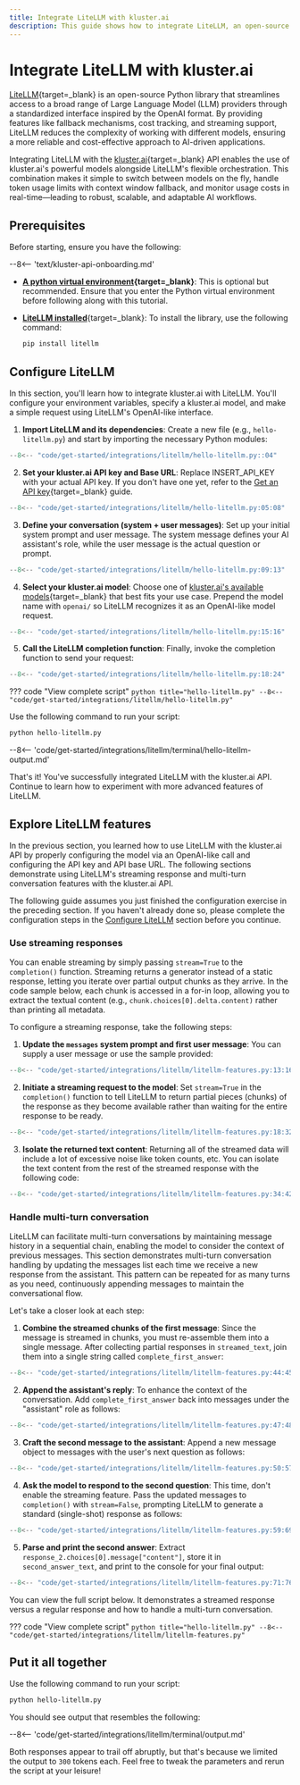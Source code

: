 ```yaml
---
title: Integrate LiteLLM with kluster.ai
description: This guide shows how to integrate LiteLLM, an open-source library that simplifies access to 100+ LLMs with load balancing and spend tracking, into kluster.ai.
---
```


# Integrate LiteLLM with kluster.ai

[LiteLLM](https://www.litellm.ai/){target=_blank} is an open-source Python library that streamlines access to a broad range of Large Language Model (LLM) providers through a standardized interface inspired by the OpenAI format. By providing features like fallback mechanisms, cost tracking, and streaming support, LiteLLM reduces the complexity of working with different models, ensuring a more reliable and cost-effective approach to AI-driven applications.

Integrating LiteLLM with the [kluster.ai](https://www.kluster.ai/){target=\_blank} API enables the use of kluster.ai's powerful models alongside LiteLLM's flexible orchestration. This combination makes it simple to switch between models on the fly, handle token usage limits with context window fallback, and monitor usage costs in real-time—leading to robust, scalable, and adaptable AI workflows.

## Prerequisites

Before starting, ensure you have the following:

--8<-- 'text/kluster-api-onboarding.md'
- **[A python virtual environment](https://packaging.python.org/en/latest/guides/installing-using-pip-and-virtual-environments/){target=\_blank}**: This is optional but recommended. Ensure that you enter the Python virtual environment before following along with this tutorial.
- [**LiteLLM installed**](https://github.com/BerriAI/litellm){target=\_blank}: To install the library, use the following command:

    ```bash
    pip install litellm
    ```

## Configure LiteLLM

In this section, you'll learn how to integrate kluster.ai with LiteLLM. You'll configure your environment variables, specify a kluster.ai model, and make a simple request using LiteLLM's OpenAI-like interface.

1. **Import LiteLLM and its dependencies**: Create a new file (e.g., `hello-litellm.py`) and start by importing the necessary Python modules:
```python
--8<-- "code/get-started/integrations/litellm/hello-litellm.py::04"
```
2. **Set your kluster.ai API key and Base URL**: Replace INSERT_API_KEY with your actual API key. If you don't have one yet, refer to the [Get an API key](/get-started/get-api-key/){target=\_blank} guide.
```python
--8<-- "code/get-started/integrations/litellm/hello-litellm.py:05:08"
```
3. **Define your conversation (system + user messages)**: Set up your initial system prompt and user message. The system message defines your AI assistant's role, while the user message is the actual question or prompt.
```python
--8<-- "code/get-started/integrations/litellm/hello-litellm.py:09:13"
```
4. **Select your kluster.ai model**: Choose one of [kluster.ai's available models](/get-started/models/){target=\_blank} that best fits your use case. Prepend the model name with `openai/` so LiteLLM recognizes it as an OpenAI-like model request.
```python
--8<-- "code/get-started/integrations/litellm/hello-litellm.py:15:16"
```
5. **Call the LiteLLM completion function**: Finally, invoke the completion function to send your request:
```python
--8<-- "code/get-started/integrations/litellm/hello-litellm.py:18:24"
```

??? code "View complete script"
    ```python title="hello-litellm.py"
    --8<-- "code/get-started/integrations/litellm/hello-litellm.py"
    ```

Use the following command to run your script:

```python
python hello-litellm.py
```

--8<-- 'code/get-started/integrations/litellm/terminal/hello-litellm-output.md'

That's it! You've successfully integrated LiteLLM with the kluster.ai API. Continue to learn how to experiment with more advanced features of LiteLLM.

## Explore LiteLLM features

In the previous section, you learned how to use LiteLLM with the kluster.ai API by properly configuring the model via an OpenAI-like call and configuring the API key and API base URL. The following sections demonstrate using LiteLLM's streaming response and multi-turn conversation features with the kluster.ai API.

The following guide assumes you just finished the configuration exercise in the preceding section. If you haven't already done so, please complete the configuration steps in the [Configure LiteLLM](#configure-litellm) section before you continue.

### Use streaming responses

You can enable streaming by simply passing `stream=True` to the `completion()` function. Streaming returns a generator instead of a static response, letting you iterate over partial output chunks as they arrive. In the code sample below, each chunk is accessed in a for-in loop, allowing you to extract the textual content (e.g., `chunk.choices[0].delta.content)` rather than printing all metadata.

To configure a streaming response, take the following steps:

1. **Update the `messages` system prompt and first user message**: You can supply a user message or use the sample provided:
```python
--8<-- "code/get-started/integrations/litellm/litellm-features.py:13:16"
```

2. **Initiate a streaming request to the model**: Set `stream=True` in the `completion()` function to tell LiteLLM to return partial pieces (chunks) of the response as they become available rather than waiting for the entire response to be ready.
```python
--8<-- "code/get-started/integrations/litellm/litellm-features.py:18:32"
```
3. **Isolate the returned text content**: Returning all of the streamed data will include a lot of excessive noise like token counts, etc. You can isolate the text content from the rest of the streamed response with the following code:
```python
--8<-- "code/get-started/integrations/litellm/litellm-features.py:34:42"
```

### Handle multi-turn conversation

LiteLLM can facilitate multi-turn conversations by maintaining message history in a sequential chain, enabling the model to consider the context of previous messages. This section demonstrates multi-turn conversation handling by updating the messages list each time we receive a new response from the assistant. This pattern can be repeated for as many turns as you need, continuously appending messages to maintain the conversational flow.

Let's take a closer look at each step:

1. **Combine the streamed chunks of the first message**: Since the message is streamed in chunks, you must re-assemble them into a single message. After collecting partial responses in `streamed_text`, join them into a single string called `complete_first_answer`:
```python
--8<-- "code/get-started/integrations/litellm/litellm-features.py:44:45"
```
2. **Append the assistant's reply**: To enhance the context of the conversation. Add `complete_first_answer` back into messages under the "assistant" role as follows:
```python
--8<-- "code/get-started/integrations/litellm/litellm-features.py:47:48"
```
3. **Craft the second message to the assistant**: Append a new message object to messages with the user's next question as follows:
```python
--8<-- "code/get-started/integrations/litellm/litellm-features.py:50:57"
```
4. **Ask the model to respond to the second question**: This time, don't enable the streaming feature. Pass the updated messages to `completion()` with `stream=False`, prompting LiteLLM to generate a standard (single-shot) response as follows:
```python
--8<-- "code/get-started/integrations/litellm/litellm-features.py:59:69"
```
5. **Parse and print the second answer**: Extract `response_2.choices[0].message["content"]`, store it in `second_answer_text`, and print to the console for your final output: 
```python
--8<-- "code/get-started/integrations/litellm/litellm-features.py:71:76"
```

You can view the full script below. It demonstrates a streamed response versus a regular response and how to handle a multi-turn conversation.  

??? code "View complete script"
    ```python title="hello-litellm.py"
    --8<-- "code/get-started/integrations/litellm/litellm-features.py"
    ```

## Put it all together

Use the following command to run your script:
```bash
python hello-litellm.py
```

You should see output that resembles the following:

--8<-- 'code/get-started/integrations/litellm/terminal/output.md'

Both responses appear to trail off abruptly, but that's because we limited the output to `300` tokens each. Feel free to tweak the parameters and rerun the script at your leisure!